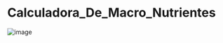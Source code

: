 # Calculadora_De_Macro_Nutrientes
![image](https://user-images.githubusercontent.com/50180854/209872813-46f737c4-66fb-435a-b122-8f8da9847840.png)
